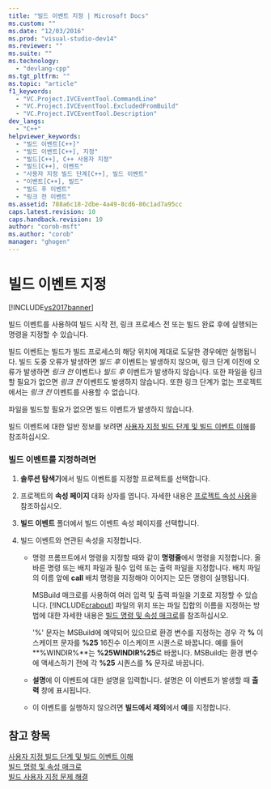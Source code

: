 ```yaml
---
title: "빌드 이벤트 지정 | Microsoft Docs"
ms.custom: ""
ms.date: "12/03/2016"
ms.prod: "visual-studio-dev14"
ms.reviewer: ""
ms.suite: ""
ms.technology: 
  - "devlang-cpp"
ms.tgt_pltfrm: ""
ms.topic: "article"
f1_keywords: 
  - "VC.Project.IVCEventTool.CommandLine"
  - "VC.Project.IVCEventTool.ExcludedFromBuild"
  - "VC.Project.IVCEventTool.Description"
dev_langs: 
  - "C++"
helpviewer_keywords: 
  - "빌드 이벤트[C++]"
  - "빌드 이벤트[C++], 지정"
  - "빌드[C++], C++ 사용자 지정"
  - "빌드[C++], 이벤트"
  - "사용자 지정 빌드 단계[C++], 빌드 이벤트"
  - "이벤트[C++], 빌드"
  - "빌드 후 이벤트"
  - "링크 전 이벤트"
ms.assetid: 788a6c18-2dbe-4a49-8cd6-86c1ad7a95cc
caps.latest.revision: 10
caps.handback.revision: 10
author: "corob-msft"
ms.author: "corob"
manager: "ghogen"
---
```

# 빌드 이벤트 지정
[!INCLUDE[vs2017banner](../assembler/inline/includes/vs2017banner.md)]

빌드 이벤트를 사용하여 빌드 시작 전, 링크 프로세스 전 또는 빌드 완료 후에 실행되는 명령을 지정할 수 있습니다.  
  
 빌드 이벤트는 빌드가 빌드 프로세스의 해당 위치에 제대로 도달한 경우에만 실행됩니다.  빌드 도중 오류가 발생하면 *빌드 후* 이벤트는 발생하지 않으며, 링크 단계 이전에 오류가 발생하면 *링크 전* 이벤트나 *빌드 후* 이벤트가 발생하지 않습니다.  또한 파일을 링크할 필요가 없으면 *링크 전* 이벤트도 발생하지 않습니다.  또한 링크 단계가 없는 프로젝트에서는 *링크 전* 이벤트를 사용할 수 없습니다.  
  
 파일을 빌드할 필요가 없으면 빌드 이벤트가 발생하지 않습니다.  
  
 빌드 이벤트에 대한 일반 정보를 보려면 [사용자 지정 빌드 단계 및 빌드 이벤트 이해](../ide/understanding-custom-build-steps-and-build-events.md)를 참조하십시오.  
  
### 빌드 이벤트를 지정하려면  
  
1.  **솔루션 탐색기**에서 빌드 이벤트를 지정할 프로젝트를 선택합니다.  
  
2.  프로젝트의 **속성 페이지** 대화 상자를 엽니다.  자세한 내용은 [프로젝트 속성 사용](../ide/working-with-project-properties.md)을 참조하십시오.  
  
3.  **빌드 이벤트** 폴더에서 빌드 이벤트 속성 페이지를 선택합니다.  
  
4.  빌드 이벤트와 연관된 속성을 지정합니다.  
  
    -   명령 프롬프트에서 명령을 지정할 때와 같이 **명령줄**에서 명령을 지정합니다.  올바른 명령 또는 배치 파일과 필수 입력 또는 출력 파일을 지정합니다.  배치 파일의 이름 앞에 **call** 배치 명령을 지정해야 이어지는 모든 명령이 실행됩니다.  
  
         MSBuild 매크로를 사용하여 여러 입력 및 출력 파일을 기호로 지정할 수 있습니다.  [!INCLUDE[crabout](../build/reference/includes/crabout_md.md)] 파일의 위치 또는 파일 집합의 이름을 지정하는 방법에 대한 자세한 내용은 [빌드 명령 및 속성 매크로](../ide/common-macros-for-build-commands-and-properties.md)를 참조하십시오.  
  
         '%' 문자는 MSBuild에 예약되어 있으므로 환경 변수를 지정하는 경우 각 **%** 이스케이프 문자를 **%25** 16진수 이스케이프 시퀀스로 바꿉니다.  예를 들어 **%WINDIR%**는 **%25WINDIR%25**로 바꿉니다.  MSBuild는 환경 변수에 액세스하기 전에 각 **%25** 시퀀스를 **%** 문자로 바꿉니다.  
  
    -   **설명**에 이 이벤트에 대한 설명을 입력합니다.  설명은 이 이벤트가 발생할 때 **출력** 창에 표시됩니다.  
  
    -   이 이벤트를 실행하지 않으려면 **빌드에서 제외**에서 **예**를 지정합니다.  
  
## 참고 항목  
 [사용자 지정 빌드 단계 및 빌드 이벤트 이해](../ide/understanding-custom-build-steps-and-build-events.md)   
 [빌드 명령 및 속성 매크로](../ide/common-macros-for-build-commands-and-properties.md)   
 [빌드 사용자 지정 문제 해결](../ide/troubleshooting-build-customizations.md)